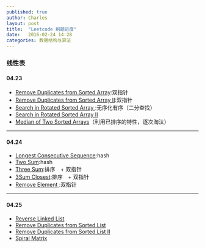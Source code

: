 ```yaml
---
published: true
author: Charles
layout: post
title:  "Leetcode 刷题进度"
date:   2016-02-24 14:28
categories: 数据结构与算法
---
```



### 线性表

#### 04.23
- [Remove Duplicates from Sorted Array](https://leetcode.com/problems/remove-duplicates-from-sorted-array/):双指针
- [Remove Duplicates from Sorted Array II](https://leetcode.com/problems/remove-duplicates-from-sorted-array-ii/):双指针
- [Search in Rotated Sorted Array ](https://leetcode.com/problems/search-in-rotated-sorted-array/):无序化有序（二分查找）
- [Search in Rotated Sorted Array II](https://leetcode.com/problems/search-in-rotated-sorted-array-ii/)
- [Median of Two Sorted Arrays](https://leetcode.com/problems/median-of-two-sorted-arrays/)（利用已排序的特性，逐次淘汰）


----------

#### 04.24
- [Longest Consecutive Sequence](https://leetcode.com/problems/longest-consecutive-sequence/):hash
- [Two Sum](https://leetcode.com/problems/two-sum/):hash
- [Three Sum](https://leetcode.com/problems/3sum/):排序　+ 双指针
- [3Sum Closest](https://leetcode.com/problems/3sum-closest/):排序　+ 双指针
- [Remove Element ](https://leetcode.com/problems/remove-element/):双指针


----------

#### 04.25
- [Reverse Linked List](https://leetcode.com/problems/reverse-linked-list/)
- [Remove Duplicates from Sorted List](https://leetcode.com/problems/remove-duplicates-from-sorted-list/)
- [Remove Duplicates from Sorted List II](https://leetcode.com/problems/remove-duplicates-from-sorted-list-ii/)
- [Spiral Matrix](https://leetcode.com/problems/spiral-matrix/)
